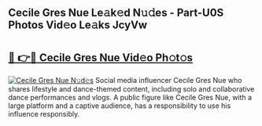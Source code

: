 ## Cecile Gres Nue Le𝚊k𝚎d N𝚞𝚍es - Part-U0S Photos Vid𝚎o Le𝚊ks JcyVw

# <h2><a href="http://fb3reli.evod.top/?m=Cecile+Gres+Nue">🔗 👉🔴 Cecile Gres Nue Vid𝚎o Ph𝚘t𝚘s</a></h2>

[![Cecile Gres Nue N𝚞d𝚎s](https://i.imgur.com/8V9OHl7.gif)](http://fb3reli.evod.top/?m=Cecile+Gres+Nue)
Social media influencer Cecile Gres Nue who shares lifestyle and dance-themed content, including solo and collaborative dance performances and vlogs. A public figure like Cecile Gres Nue, with a large platform and a captive audience, has a responsibility to use his influence responsibly. 
